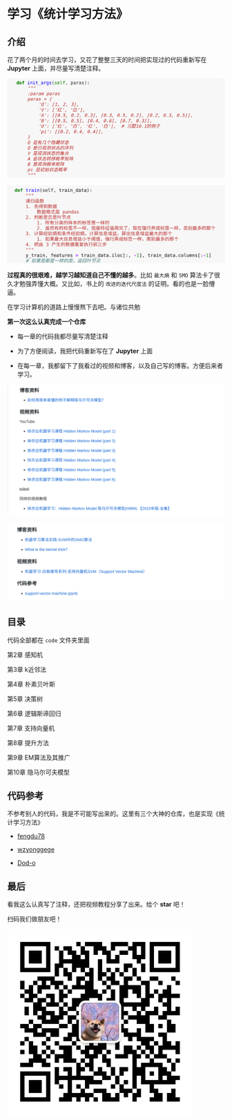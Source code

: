 # 学习《统计学习方法》

## 介绍

花了两个月的时间去学习，又花了整整三天的时间把实现过的代码重新写在 **Jupyter** 上面，并尽量写清楚注释。

![note1](./images/note1.png)

![note2](./images/note2.png)

**过程真的很艰难，越学习越知道自己不懂的越多**。比如 `最大熵` 和 `SMO` 算法卡了很久才勉强弄懂大概。又比如，书上的 `改进的迭代尺度法` 的证明。看的也是一脸懵逼。

在学习计算机的道路上慢慢熬下去吧。与诸位共勉

**第一次这么认真完成一个仓库**

+ 每一章的代码我都尽量写清楚注释

+ 为了方便阅读，我把代码重新写在了 **Jupyter** 上面

+ 在每一章，我都留下了我看过的视频和博客，以及自己写的博客。方便后来者学习。

![Learning_materials1](./images/Learning_materials1.png)

![Learning_materials2](./images/Learning_materials2.png)

## 目录

代码全部都在 `code` 文件夹里面

第2章 感知机

第3章 k近邻法

第4章 朴素贝叶斯

第5章 决策树

第6章 逻辑斯谛回归

第7章 支持向量机

第8章 提升方法

第9章 EM算法及其推广

第10章 隐马尔可夫模型

## 代码参考

不参考别人的代码，我是不可能写出来的。这里有三个大神的仓库，也是实现《统计学习方法》

+ [fengdu78](https://github.com/fengdu78/lihang-code)

+ [wzyonggege](https://github.com/wzyonggege/statistical-learning-method)

+ [Dod-o](https://github.com/Dod-o/Statistical-Learning-Method_Code)

## 最后

看我这么认真写了注释，还把视频教程分享了出来。给个 **star** 吧！

扫码我们做朋友吧！

![wx](./images/wx.png)
